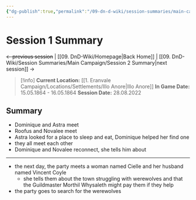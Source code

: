 ```yaml
---
{"dg-publish":true,"permalink":"/09-dn-d-wiki/session-summaries/main-campaign/session-1-summary/","tags":["session-notes-summary","maincampaignsummary"]}
---
```




 
# Session 1 Summary



~~<- previous session~~ | [[09. DnD-Wiki/Homepage\|Back Home]] |  [[09. DnD-Wiki/Session Summaries/Main Campaign/Session 2 Summary\|next session]] ->

>[!info]
**Current Location:** [[1. Eranvale Campaign/Locations/Settlements/Illo Anore\|Illo Anore]]
**In Game Date:** 15.05.1864 - 16.05.1864
**Session Date:** 28.08.2022

## Summary
- Dominique and Astra meet
- Roofus and Novalee meet
- Astra looked for a place to sleep and eat, Dominique helped her find one
- they all meet each other
- Dominique and Novalee reconnect, she tells him about 
---
- the next day,  the party meets a woman named Cielle and her husband named Vincent Coyle
	- she tells them about the town struggling with werewolves and that the Guildmaster Morthil Whysaleth might pay them if they help
- the party goes to search for the werewolves


